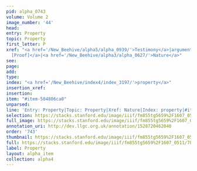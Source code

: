 ```yaml
---
pid: alpha_0743
volume: Volume 2
image_number: '44'
head: 
entry: Property
topic: Property
first_letter: P
xref: "<a href='/New_Beehive/alpha5/alpha_0939/'>Testimony</a>|argument|<a href='/New_Beehive/toc_vol2/toc2_170/'>913
  [Proof]</a>|<a href='/New_Beehive/alpha3/alpha_0627/'>Nature</a>"
see: 
page: 
add: 
type: 
index: "<a href='/New_Beehive/index4/index_3197/'>property</a>"
insertion_xref: 
insertion: 
item: "#item-504806ca0"
unparsed: 
line: 'Entry: Property|Topic: Property|Xref: Nature|Index: property|#item-504806ca0'
selection: https://stacks.stanford.edu/image/iiif/fm855tg5659%2F1607_0511/788,594,2999,293/full/0/default.jpg
full_image: https://stacks.stanford.edu/image/iiif/fm855tg5659%2F1607_0511/full/full/0/default.jpg
annotation_uri: http://dev.llgc.org.uk/annotation/1528720462040
order: '743'
thumbnail: https://stacks.stanford.edu/image/iiif/fm855tg5659%2F1607_0511/788,594,600,180/250,/0/default.jpg
full: https://stacks.stanford.edu/image/iiif/fm855tg5659%2F1607_0511/788,594,2999,293/full/0/default.jpg
label: Property
layout: alpha_item
collection: alpha4
---
```

